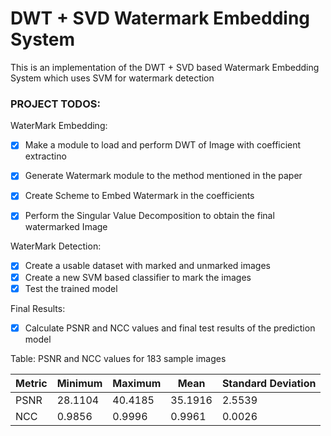 # DWT + SVD Watermark Embedding System

This is an implementation of the DWT + SVD based Watermark Embedding System which uses SVM for watermark detection

### PROJECT TODOS: 

WaterMark Embedding:
- [x] Make a module to load and perform DWT of Image with coefficient extractino
- [x] Generate Watermark module to the method mentioned in the paper
- [x] Create Scheme to Embed Watermark in the coefficients 
- [x] Perform the Singular Value Decomposition to obtain the final watermarked Image


WaterMark Detection: 

- [x] Create a usable dataset with marked and unmarked images
- [x] Create a new SVM based classifier to mark the images
- [x] Test the trained model

Final Results: 

- [x] Calculate PSNR and NCC values and final test results of the prediction model 

Table: PSNR and NCC values for 183 sample images

| Metric          | Minimum | Maximum | Mean    | Standard Deviation |
|-----------------|---------|---------|---------|--------------------|
| PSNR            | 28.1104 | 40.4185 | 35.1916 | 2.5539             |
| NCC             | 0.9856  | 0.9996  | 0.9961  | 0.0026             |





